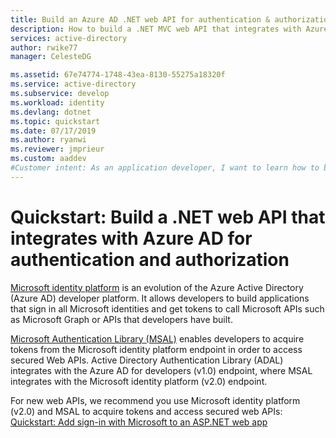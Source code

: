 ```yaml
---
title: Build an Azure AD .NET web API for authentication & authorization | Microsoft Docs
description: How to build a .NET MVC web API that integrates with Azure AD for authentication and authorization.
services: active-directory
author: rwike77
manager: CelesteDG

ms.assetid: 67e74774-1748-43ea-8130-55275a18320f
ms.service: active-directory
ms.subservice: develop
ms.workload: identity
ms.devlang: dotnet
ms.topic: quickstart
ms.date: 07/17/2019
ms.author: ryanwi
ms.reviewer: jmprieur
ms.custom: aaddev
#Customer intent: As an application developer, I want to learn how to build a .NET MVC web API that integrates with Azure AD for authentication and authorization.
---
```


# Quickstart: Build a .NET web API that integrates with Azure AD for authentication and authorization

[Microsoft identity platform](v2-overview.md) is an evolution of the Azure Active Directory (Azure AD) developer platform. It allows developers to build applications that sign in all Microsoft identities and get tokens to call Microsoft APIs such as Microsoft Graph or APIs that developers have built.

[Microsoft Authentication Library (MSAL)](msal-overview.md) enables developers to acquire tokens from the Microsoft identity platform endpoint in order to access secured Web APIs. Active Directory Authentication Library (ADAL) integrates with the Azure AD for developers (v1.0) endpoint, where MSAL integrates with the Microsoft identity platform (v2.0) endpoint.

For new web APIs, we recommend you use Microsoft identity platform (v2.0) and MSAL to acquire tokens and access secured web APIs: [Quickstart: Add sign-in with Microsoft to an ASP.NET web app](https://github.com/Azure-Samples/active-directory-dotnet-native-aspnetcore-v2#calling-an-aspnet-core-web-api-from-a-wpf-application-using-azure-ad-v2)
